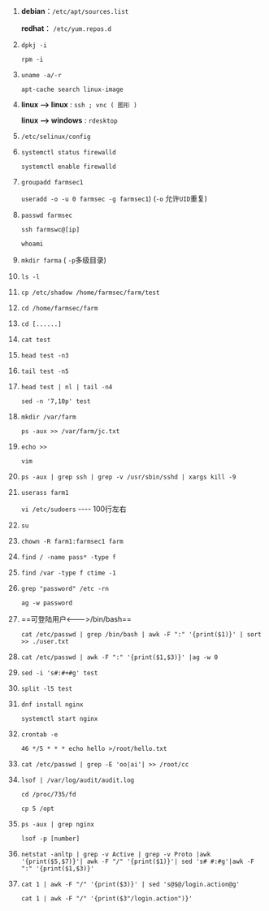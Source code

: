 1. **debian**：`/etc/apt/sources.list ` 

   **redhat**： `/etc/yum.repos.d`

2. `dpkj -i`

   `rpm -i`

3. `uname -a/-r`

   `apt-cache search linux-image`

4. **linux --> linux** : `ssh ; vnc ( 图形 )`

   **linux --> windows** : `rdesktop`

5. `/etc/selinux/config`

6. `systemctl status firewalld`

   `systemctl enable firewalld`

7. `groupadd farmsec1`

   `useradd -o -u 0 farmsec -g farmsec1`) (`-o` 允许`UID`重复)

8. `passwd farmsec`

   `ssh farmswc@[ip]`

   `whoami`

9. `mkdir farma` ( `-p`多级目录)

10. `ls -l `

11. `cp /etc/shadow /home/farmsec/farm/test`

12. `cd /home/farmsec/farm`

13. `cd [......]`

14. `cat test`

15. `head test -n3`

16. `tail test -n5`

17. `head test | nl | tail -n4`

    `sed -n '7,10p' test`

18. `mkdir /var/farm`

    `ps -aux >> /var/farm/jc.txt`

19. `echo >>`

    `vim`

20. `ps -aux | grep ssh | grep -v /usr/sbin/sshd | xargs kill -9`

21. `userass farm1`

    `vi /etc/sudoers`			----			100行左右

22. `su`

23. `chown -R farm1:farmsec1 farm`

24. `find / -name pass* -type f`

25. `find /var -type f ctime -1`

26. `grep "password" /etc -rn`

    `ag -w password`

27. ==可登陆用户<--->/bin/bash==

    `cat /etc/passwd | grep /bin/bash | awk -F ":" '{print($1)}' | sort >> ./user.txt`

29. `cat /etc/passwd | awk -F ":" '{print($1,$3)}' |ag -w 0`

30. `sed -i 's#:#+#g' test`

31. `split -l5 test`

32. `dnf install nginx`

    `systemctl start nginx`

33. `crontab -e`

    `46 */5 * * * echo hello >/root/hello.txt `

33. `cat /etc/passwd | grep -E 'oo|ai'| >> /root/cc`

34. `lsof | /var/log/audit/audit.log`

    `cd /proc/735/fd`

    `cp 5 /opt`

35. `ps -aux | grep nginx`

    `lsof -p [number]`
    
36. `netstat -anltp | grep -v Active | grep -v Proto |awk '{print($5,$7)}'| awk -F "/" '{print($1)}'| sed 's# #:#g'|awk -F ":" '{print($1,$3)}'`

37. `cat 1 | awk -F "/" '{print($3)}' | sed 's@$@/login.action@g'`

    `cat 1 | awk -F "/" '{print($3"/login.action")}'`